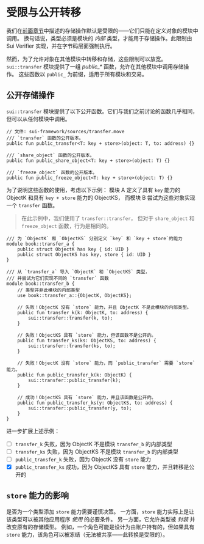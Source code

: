 # 受限与公开转移

我们在[前面章节](./storage-functions.md)中描述的存储操作默认是受限的——它们只能在定义对象的模块中调用。
换句话说，类型必须是模块的 _内部_ 类型，才能用于存储操作。此限制由 Sui Verifier 实现，并在字节码层面强制执行。

然而，为了允许对象在其他模块中转移和存储，这些限制可以放宽。
`sui::transfer` 模块提供了一组 _public\_\*_ 函数，允许在其他模块中调用存储操作。
这些函数以 `public_` 为前缀，适用于所有模块和交易。

## 公开存储操作

`sui::transfer` 模块提供了以下公开函数。它们与我们之前讨论的函数几乎相同，但可以从任何模块中调用。

```move
// 文件: sui-framework/sources/transfer.move
/// `transfer` 函数的公开版本。
public fun public_transfer<T: key + store>(object: T, to: address) {}

/// `share_object` 函数的公开版本。
public fun public_share_object<T: key + store>(object: T) {}

/// `freeze_object` 函数的公开版本。
public fun public_freeze_object<T: key + store>(object: T) {}
```

为了说明这些函数的使用，考虑以下示例：
模块 A 定义了具有 `key` 能力的 ObjectK 和具有 `key + store` 能力的 ObjectKS，
而模块 B 尝试为这些对象实现一个 `transfer` 函数。

> 在此示例中，我们使用了 `transfer::transfer`，
> 但对于 `share_object` 和 `freeze_object` 函数，行为是相同的。

```move
/// 为 `ObjectK` 和 `ObjectKS` 分别定义 `key` 和 `key + store`的能力
module book::transfer_a {
    public struct ObjectK has key { id: UID }
    public struct ObjectKS has key, store { id: UID }
}

/// 从 `transfer_a` 导入 `ObjectK` 和 `ObjectKS` 类型，
/// 并尝试为它们实现不同的 `transfer` 函数
module book::transfer_b {
    // 类型并非此模块的内部类型
    use book::transfer_a::{ObjectK, ObjectKS};

    // 失败！ObjectK 没有 `store` 能力，并且 ObjectK 不是此模块的内部类型。
    public fun transfer_k(k: ObjectK, to: address) {
        sui::transfer::transfer(k, to);
    }

    // 失败！ObjectKS 具有 `store` 能力，但该函数不是公开的。
    public fun transfer_ks(ks: ObjectKS, to: address) {
        sui::transfer::transfer(ks, to);
    }

    // 失败！ObjectK 没有 `store` 能力，而 `public_transfer` 需要 `store` 能力。
    public fun public_transfer_k(k: ObjectK) {
        sui::transfer::public_transfer(k);
    }

    // 成功！ObjectKS 具有 `store` 能力，并且该函数是公开的。
    public fun public_transfer_ks(y: ObjectKS, to: address) {
        sui::transfer::public_transfer(y, to);
    }
}
```

进一步扩展上述示例：

- [ ] `transfer_k` 失败，因为 ObjectK 不是模块 `transfer_b` 的内部类型
- [ ] `transfer_ks` 失败，因为 ObjectKS 不是模块 `transfer_b` 的内部类型 
- [ ] `public_transfer_k` 失败，因为 ObjectK 没有 `store` 能力
- [x] `public_transfer_ks` 成功，因为 ObjectKS 具有 `store` 能力，并且转移是公开的

## `store` 能力的影响

是否为一个类型添加 `store` 能力需要谨慎决策。
一方面，`store` 能力实际上是让该类型可以被其他应用程序 _使用_ 的必要条件。
另一方面，它允许类型被 _封装_ 并改变原有的存储模型。
例如，一个角色可能是设计为由账户持有的，但如果具有 `store` 能力，该角色可以被冻结（无法被共享——此转换是受限的）。